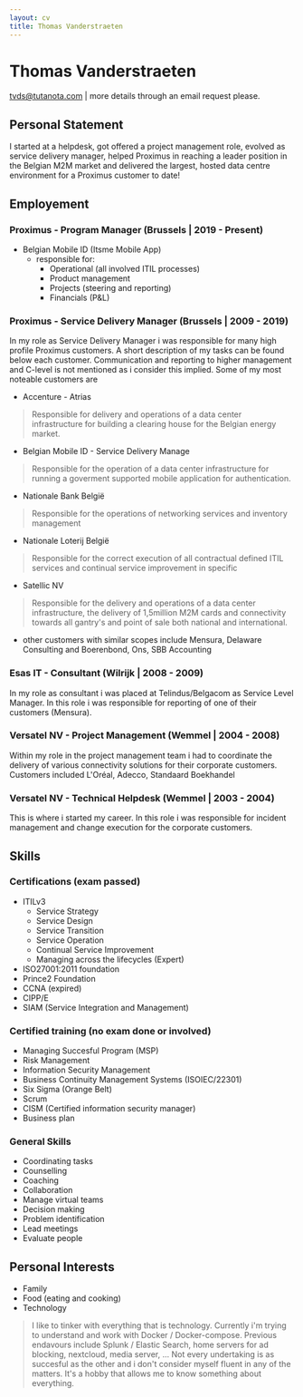 ```yaml
---
layout: cv
title: Thomas Vanderstraeten
---
```

# Thomas Vanderstraeten

<div id="webaddress">
<a href="tvds@tutanota.com">tvds@tutanota.com</a>
| more details through an email request please.


## Personal Statement

I started at a helpdesk, got offered a project management role, evolved as service delivery manager, helped
Proximus in reaching a leader position in the Belgian M2M market and delivered the largest, hosted data centre
environment for a Proximus customer to date!

## Employement

### Proximus - Program Manager (Brussels | 2019 - Present)
- Belgian Mobile ID (Itsme Mobile App)
  - responsible for:
    - Operational (all involved ITIL processes)
    - Product management
    - Projects (steering and reporting)
    - Financials (P&L)

### Proximus - Service Delivery Manager (Brussels | 2009 - 2019)
In my role as Service Delivery Manager i was responsible for many high profile Proximus customers. A short description of my tasks can be found below each customer. Communication and reporting to higher management and C-level is not mentioned as i consider this implied.
Some of my most noteable customers are
- Accenture - Atrias
> Responsible for delivery and operations of a data center infrastructure for building a clearing house for the Belgian energy market.
- Belgian Mobile ID - Service Delivery Manage
> Responsible for the operation of a data center infrastructure for running a goverment supported mobile application for authentication.
- Nationale Bank België
> Responsible for the operations of networking services and inventory management
- Nationale Loterij België
> Responsible for the correct execution of all contractual defined ITIL services and continual service improvement in specific
- Satellic NV
> Responsible for the delivery and operations of a data center infrastructure, the delivery of 1,5million M2M cards and connectivity towards all gantry's and point of sale both national and international.
- other customers with similar scopes include Mensura, Delaware Consulting and Boerenbond, Ons, SBB Accounting

### Esas IT - Consultant (Wilrijk | 2008 - 2009)
In my role as consultant i was placed at Telindus/Belgacom as Service Level Manager. In this role i was responsible for reporting of one of their customers (Mensura).

### Versatel NV - Project Management (Wemmel | 2004 - 2008)
Within my role in the project management team i had to coordinate the delivery of various connectivity solutions for their corporate customers.
Customers included L'Oréal, Adecco, Standaard Boekhandel

### Versatel NV - Technical Helpdesk (Wemmel | 2003 - 2004)
This is where i started my career. In this role i was responsible for incident management and change execution for the corporate customers.

## Skills
### Certifications (exam passed)
- ITILv3
  - Service Strategy
  - Service Design
  - Service Transition
  - Service Operation
  - Continual Service Improvement
  - Managing across the lifecycles (Expert)
 - ISO27001:2011 foundation
 - Prince2 Foundation
 - CCNA (expired)
 - CIPP/E
 - SIAM (Service Integration and Management)
 ### Certified training (no exam done or involved)
 - Managing Succesful Program (MSP)
 - Risk Management
 - Information Security Management
 - Business Continuity Management Systems (ISOIEC/22301)
 - Six Sigma (Orange Belt)
 - Scrum
 - CISM (Certified information security manager)
 - Business plan
 ### General Skills
 - Coordinating tasks
 - Counselling
 - Coaching
 - Collaboration
 - Manage virtual teams
 - Decision making
 - Problem identification
 - Lead meetings
 - Evaluate people
 
 ## Personal Interests
 - Family
 - Food (eating and cooking)
 - Technology
 > I like to tinker with everything that is technology. Currently i'm trying to understand and work with Docker / Docker-compose. Previous endavours include Splunk / Elastic Search, home servers for ad blocking, nextcloud, media server, ... Not every undertaking is as succesful as the other and i don't consider myself fluent in any of the matters. It's a hobby that allows me to know something about everything.
